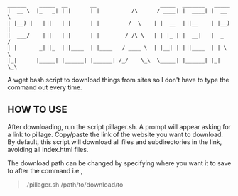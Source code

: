     ______    _____  __       __                    _____  _______   _____              
    |  __ \  |_   _| | |      | |          /\      / ____| |  ____| |  __ \ 
    | |__) |   | |   | |      | |         /  \    | |  __  | |__    | |__) |
    |  ___/    | |   | |      | |        / /\ \   | | |_ | |  __|   |  _  / 
    | |       _| |_  | |____  | |____   / ____ \  | |__| | | |____  | | \ \ 
    |_|      |_____| |______| |______| /_/    \_\  \_____| |______| |_|  \_\
                                                           
A wget bash script to download things from sites so I don't have to type the command out every time. 

HOW TO USE
----------
After downloading, run the script pillager.sh. A prompt will appear asking for a link to pillage. Copy/paste the link of the website you want to download. By default, this script will download all files and subdirectories in the link, avoiding all index.html files. 

The download path can be changed by specifying where you want it to save to after the command i.e.,
>./pillager.sh /path/to/download/to
